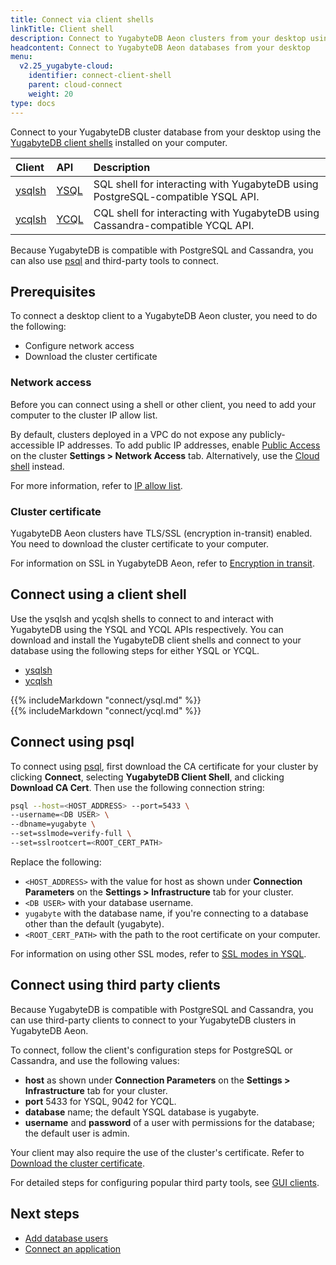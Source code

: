 ```yaml
---
title: Connect via client shells
linkTitle: Client shell
description: Connect to YugabyteDB Aeon clusters from your desktop using a client shell
headcontent: Connect to YugabyteDB Aeon databases from your desktop
menu:
  v2.25_yugabyte-cloud:
    identifier: connect-client-shell
    parent: cloud-connect
    weight: 20
type: docs
---
```


Connect to your YugabyteDB cluster database from your desktop using the [YugabyteDB client shells](../../../releases/yugabyte-clients/) installed on your computer.

| Client | API | Description |
| :--- | :--- | :--- |
| [ysqlsh](../../../api/ysqlsh/) | [YSQL](../../../api/ysql/) | SQL shell for interacting with YugabyteDB using PostgreSQL-compatible YSQL API. |
| [ycqlsh](../../../api/ycqlsh/) | [YCQL](../../../api/ycql/) | CQL shell for interacting with YugabyteDB using Cassandra-compatible YCQL API. |

Because YugabyteDB is compatible with PostgreSQL and Cassandra, you can also use [psql](https://www.postgresql.org/docs/15/app-psql.html) and third-party tools to connect.

## Prerequisites

To connect a desktop client to a YugabyteDB Aeon cluster, you need to do the following:

- Configure network access
- Download the cluster certificate

### Network access

Before you can connect using a shell or other client, you need to add your computer to the cluster IP allow list.

By default, clusters deployed in a VPC do not expose any publicly-accessible IP addresses. To add public IP addresses, enable [Public Access](../../cloud-secure-clusters/add-connections/#enabling-public-access) on the cluster **Settings > Network Access** tab. Alternatively, use the [Cloud shell](../connect-cloud-shell/) instead.

For more information, refer to [IP allow list](../../cloud-secure-clusters/add-connections).

### Cluster certificate

YugabyteDB Aeon clusters have TLS/SSL (encryption in-transit) enabled. You need to download the cluster certificate to your computer.

For information on SSL in YugabyteDB Aeon, refer to [Encryption in transit](../../cloud-secure-clusters/cloud-authentication/).

## Connect using a client shell

Use the ysqlsh and ycqlsh shells to connect to and interact with YugabyteDB using the YSQL and YCQL APIs respectively. You can download and install the YugabyteDB client shells and connect to your database using the following steps for either YSQL or YCQL.

<ul class="nav nav-tabs nav-tabs-yb">
  <li >
    <a href="#ysqlsh" class="nav-link active" id="ysqlsh-tab" data-bs-toggle="tab" role="tab" aria-controls="ysqlsh" aria-selected="true">
      <i class="icon-postgres" aria-hidden="true"></i>
      ysqlsh
    </a>
  </li>
  <li>
    <a href="#ycqlsh" class="nav-link" id="ycqlsh-tab" data-bs-toggle="tab" role="tab" aria-controls="ycqlsh" aria-selected="false">
      <i class="icon-cassandra" aria-hidden="true"></i>
      ycqlsh
    </a>
  </li>
</ul>

<div class="tab-content">
  <div id="ysqlsh" class="tab-pane fade show active" role="tabpanel" aria-labelledby="ysqlsh-tab">
  {{% includeMarkdown "connect/ysql.md" %}}
  </div>
  <div id="ycqlsh" class="tab-pane fade" role="tabpanel" aria-labelledby="ycqlsh-tab">
  {{% includeMarkdown "connect/ycql.md" %}}
  </div>
</div>

## Connect using psql

To connect using [psql](https://www.postgresql.org/docs/15/app-psql.html), first download the CA certificate for your cluster by clicking **Connect**, selecting **YugabyteDB Client Shell**, and clicking **Download CA Cert**. Then use the following connection string:

```sh
psql --host=<HOST_ADDRESS> --port=5433 \
--username=<DB USER> \
--dbname=yugabyte \
--set=sslmode=verify-full \
--set=sslrootcert=<ROOT_CERT_PATH>
```

Replace the following:

- `<HOST_ADDRESS>` with the value for host as shown under **Connection Parameters** on the **Settings > Infrastructure** tab for your cluster.
- `<DB USER>` with your database username.
- `yugabyte` with the database name, if you're connecting to a database other than the default (yugabyte).
- `<ROOT_CERT_PATH>` with the path to the root certificate on your computer.

For information on using other SSL modes, refer to [SSL modes in YSQL](../../cloud-secure-clusters/cloud-authentication/#ssl-modes-in-ysql).

## Connect using third party clients

Because YugabyteDB is compatible with PostgreSQL and Cassandra, you can use third-party clients to connect to your YugabyteDB clusters in YugabyteDB Aeon.

To connect, follow the client's configuration steps for PostgreSQL or Cassandra, and use the following values:

- **host** as shown under **Connection Parameters** on the **Settings > Infrastructure** tab for your cluster.
- **port** 5433 for YSQL, 9042 for YCQL.
- **database** name; the default YSQL database is yugabyte.
- **username** and **password** of a user with permissions for the database; the default user is admin.

Your client may also require the use of the cluster's certificate. Refer to [Download the cluster certificate](../../cloud-secure-clusters/cloud-authentication/#download-your-cluster-certificate).

For detailed steps for configuring popular third party tools, see [GUI clients](/stable/integrations/tools/).

## Next steps

- [Add database users](../../cloud-secure-clusters/add-users/)
- [Connect an application](../connect-applications/)
